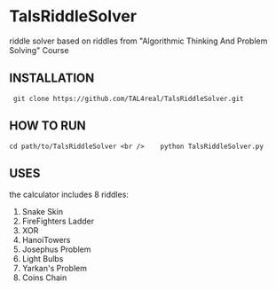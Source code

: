 # TalsRiddleSolver
riddle solver based on riddles from "Algorithmic Thinking And Problem Solving" Course

## INSTALLATION
``` git clone https://github.com/TAL4real/TalsRiddleSolver.git```
## HOW TO RUN
``cd path/to/TalsRiddleSolver <br />   
python TalsRiddleSolver.py``
## USES
the calculator includes 8 riddles:
1.  Snake Skin         
2.  FireFighters Ladder
3.  XOR                 
4.  HanoiTowers         
5.  Josephus Problem    
6.  Light Bulbs         
7.  Yarkan's Problem    
8.  Coins Chain

